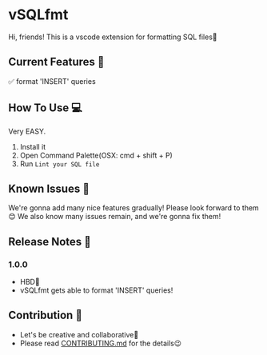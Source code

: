 # vSQLfmt

Hi, friends!
This is a vscode extension for formatting SQL files🥳

## Current Features 🎉

✅ format 'INSERT' queries

## How To Use 💻
Very EASY.

1. Install it
2. Open Command Palette(OSX: cmd + shift + P)
3. Run `Lint your SQL file`

## Known Issues 👾

We're gonna add many nice features gradually!
Please look forward to them😊
We also know many issues remain, and we're gonna fix them!

## Release Notes 📓

### 1.0.0

- HBD🎂
- vSQLfmt gets able to format 'INSERT' queries!

## Contribution 🌟
- Let's be creative and collaborative👶
- Please read [CONTRIBUTING.md](https://github.com/canalun/vsqlfmt/blob/main/CONTRIBUTING.md) for the details😉